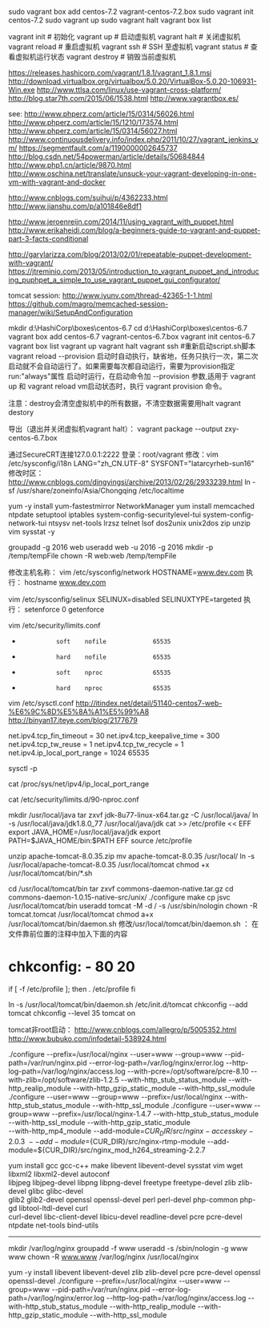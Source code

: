 sudo vagrant box add centos-7.2 vagrant-centos-7.2.box 
sudo vagrant init centos-7.2
sudo vagrant up
sudo vagrant halt
vagrant box list

vagrant init  # 初始化
vagrant up  # 启动虚拟机
vagrant halt  # 关闭虚拟机
vagrant reload  # 重启虚拟机
vagrant ssh  # SSH 至虚拟机
vagrant status  # 查看虚拟机运行状态
vagrant destroy  # 销毁当前虚拟机

https://releases.hashicorp.com/vagrant/1.8.1/vagrant_1.8.1.msi
http://download.virtualbox.org/virtualbox/5.0.20/VirtualBox-5.0.20-106931-Win.exe
http://www.ttlsa.com/linux/use-vagrant-cross-platform/
http://blog.star7th.com/2015/06/1538.html
http://www.vagrantbox.es/

see: http://www.phperz.com/article/15/0314/56026.html
http://www.phperz.com/article/15/1210/173574.html
http://www.phperz.com/article/15/0314/56027.html
http://www.continuousdelivery.info/index.php/2011/10/27/vagrant_jenkins_vm/
https://segmentfault.com/a/1190000002645737
http://blog.csdn.net/54powerman/article/details/50684844
http://www.php1.cn/article/9870.html
http://www.oschina.net/translate/unsuck-your-vagrant-developing-in-one-vm-with-vagrant-and-docker

http://www.cnblogs.com/suihui/p/4362233.html
http://www.jianshu.com/p/a101846e8df1

http://www.jeroenreijn.com/2014/11/using_vagrant_with_puppet.html
http://www.erikaheidi.com/blog/a-beginners-guide-to-vagrant-and-puppet-part-3-facts-conditional

http://garylarizza.com/blog/2013/02/01/repeatable-puppet-development-with-vagrant/
https://jtreminio.com/2013/05/introduction_to_vagrant_puppet_and_introducing_puphpet_a_simple_to_use_vagrant_puppet_gui_configurator/

tomcat session:
http://www.iyunv.com/thread-42365-1-1.html
https://github.com/magro/memcached-session-manager/wiki/SetupAndConfiguration

mkdir d:\HashiCorp\boxes\centos-6.7
cd d:\HashiCorp\boxes\centos-6.7
vagrant box add centos-6.7 vagrant-centos-6.7.box
vagrant init centos-6.7
vagrant box list
vagrant up
vagrant halt
vagrant ssh
#重新启动script.sh脚本
vagrant reload --provision
启动时自动执行，缺省地，任务只执行一次，第二次启动就不会自动运行了。如果需要每次都自动运行，需要为provision指定run:"always"属性
启动时运行，在启动命令加 --provision 参数,适用于 vagrant up 和 vagrant reload
vm启动状态时，执行 vagrant provision 命令。


注意：destroy会清空虚拟机中的所有数据，不清空数据需要用halt
vagrant destory

导出（退出并关闭虚拟机vagrant halt）：
vagrant package --output zxy-centos-6.7.box


通过SecureCRT连接127.0.0.1:2222 
登录：root/vagrant
修改：vim /etc/sysconfig/i18n
LANG="zh_CN.UTF-8"
SYSFONT="latarcyrheb-sun16"
修改时区：
http://www.cnblogs.com/dingyingsi/archive/2013/02/26/2933239.html
ln -sf /usr/share/zoneinfo/Asia/Chongqing /etc/localtime

yum -y install yum-fastestmirror
NetworkManager 
yum install memcached ntpdate setuptool iptables system-config-securitylevel-tui system-config-network-tui ntsysv net-tools lrzsz telnet lsof dos2unix unix2dos zip unzip vim sysstat -y

groupadd -g 2016 web
useradd web -u 2016 -g 2016
mkdir -p /temp/tempFile
chown -R web:web /temp/tempFile

修改主机名称：
vim /etc/sysconfig/network
HOSTNAME=www.dev.com
执行：
hostname www.dev.com


vim /etc/sysconfig/selinux
SELINUX=disabled
SELINUXTYPE=targeted
执行：
setenforce 0
getenforce

vim /etc/security/limits.conf
*               soft    nofile             65535
*               hard    nofile             65535
*               soft    nproc              65535
*               hard    nproc              65535


vim /etc/sysctl.conf
http://itindex.net/detail/51140-centos7-web-%E6%9C%8D%E5%8A%A1%E5%99%A8
http://binyan17.iteye.com/blog/2177679

net.ipv4.tcp_fin_timeout = 30
net.ipv4.tcp_keepalive_time = 300
net.ipv4.tcp_tw_reuse = 1
net.ipv4.tcp_tw_recycle = 1
net.ipv4.ip_local_port_range = 1024 65535

sysctl -p

cat /proc/sys/net/ipv4/ip_local_port_range

cat /etc/security/limits.d/90-nproc.conf

mkdir /usr/local/java
tar zxvf jdk-8u77-linux-x64.tar.gz -C /usr/local/java/
ln -s /usr/local/java/jdk1.8.0_77 /usr/local/java/jdk
cat >> /etc/profile  << EFF
export JAVA_HOME=/usr/local/java/jdk
export PATH=\$JAVA_HOME/bin:\$PATH
EFF
source /etc/profile

unzip apache-tomcat-8.0.35.zip
mv apache-tomcat-8.0.35 /usr/local/
ln -s /usr/local/apache-tomcat-8.0.35 /usr/local/tomcat
chmod +x /usr/local/tomcat/bin/*.sh

cd /usr/local/tomcat/bin
tar zxvf commons-daemon-native.tar.gz
cd commons-daemon-1.0.15-native-src/unix/
./configure
make
cp jsvc /usr/local/tomcat/bin
useradd tomcat -M -d / -s /usr/sbin/nologin
chown -R tomcat.tomcat /usr/local/tomcat
chmod a+x /usr/local/tomcat/bin/daemon.sh
修改/usr/local/tomcat/bin/daemon.sh ：
在文件靠前位置的注释中加入下面的内容
# chkconfig: - 80 20

if [ -f /etc/profile ]; then
   . /etc/profile
fi

ln -s /usr/local/tomcat/bin/daemon.sh /etc/init.d/tomcat
chkconfig --add tomcat
chkconfig --level 35 tomcat on

tomcat非root启动：
http://www.cnblogs.com/allegro/p/5005352.html
http://www.bubuko.com/infodetail-538924.html


./configure --prefix=/usr/local/nginx --user=www --group=www --pid-path=/var/run/nginx.pid --error-log-path=/var/log/nginx/error.log --http-log-path=/var/log/nginx/access.log --with-pcre=/opt/software/pcre-8.10 --with-zlib=/opt/software/zlib-1.2.5 --with-http_stub_status_module --with-http_realip_module --with-http_gzip_static_module --with-http_ssl_module
./configure --user=www --group=www --prefix=/usr/local/nginx --with-http_stub_status_module --with-http_ssl_module
./configure --user=www --group=www --prefix=/usr/local/nginx-1.4.7 --with-http_stub_status_module --with-http_ssl_module --with-http_gzip_static_module \
    --with-http_mp4_module  --add-module=${CUR_DIR}/src/nginx-accesskey-2.0.3 \
    --add-module=${CUR_DIR}/src/nginx-rtmp-module --add-module=${CUR_DIR}/src/nginx_mod_h264_streaming-2.2.7

	
yum install gcc gcc-c++ make libevent libevent-devel sysstat vim wget libxml2 libxml2-devel autoconf \
libjpeg libjpeg-devel libpng libpng-devel freetype freetype-devel zlib zlib-devel glibc glibc-devel \
 glib2 glib2-devel openssl openssl-devel perl perl-devel php-common php-gd libtool-ltdl-devel curl \
 curl-devel libc-client-devel  libicu-devel  readline-devel pcre pcre-devel ntpdate net-tools bind-utils
 
-----------------------------------------------------------------------------------------------------------------------
mkdir /var/log/nginx 
groupadd -f www
useradd -s /sbin/nologin -g www www 
chown -R www.www /var/log/nginx /usr/local/nginx
 
yum -y install libevent libevent-devel zlib zlib-devel pcre pcre-devel openssl openssl-devel
./configure --prefix=/usr/local/nginx --user=www --group=www --pid-path=/var/run/nginx.pid --error-log-path=/var/log/nginx/error.log --http-log-path=/var/log/nginx/access.log --with-http_stub_status_module --with-http_realip_module --with-http_gzip_static_module --with-http_ssl_module

